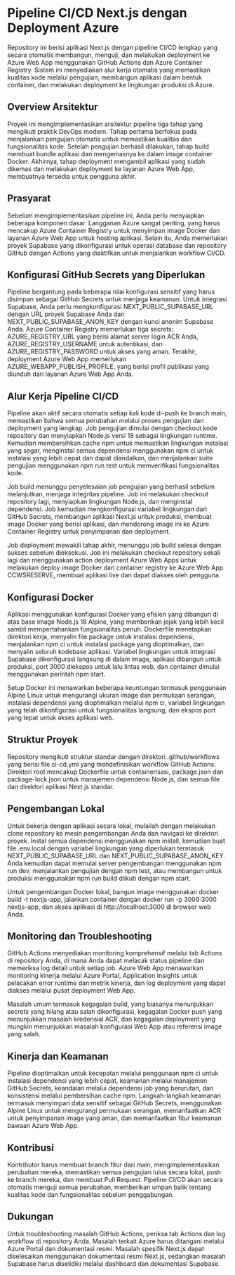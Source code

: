 # Pipeline CI/CD Next.js dengan Deployment Azure

Repository ini berisi aplikasi Next.js dengan pipeline CI/CD lengkap yang secara otomatis membangun, menguji, dan melakukan deployment ke Azure Web App menggunakan GitHub Actions dan Azure Container Registry. Sistem ini menyediakan alur kerja otomatis yang memastikan kualitas kode melalui pengujian, membangun aplikasi dalam bentuk container, dan melakukan deployment ke lingkungan produksi di Azure.

## Overview Arsitektur

Proyek ini mengimplementasikan arsitektur pipeline tiga tahap yang mengikuti praktik DevOps modern. Tahap pertama berfokus pada menjalankan pengujian otomatis untuk memastikan kualitas dan fungsionalitas kode. Setelah pengujian berhasil dilakukan, tahap build membuat bundle aplikasi dan mengemasnya ke dalam image container Docker. Akhirnya, tahap deployment mengambil aplikasi yang sudah dikemas dan melakukan deployment ke layanan Azure Web App, membuatnya tersedia untuk pengguna akhir.

## Prasyarat

Sebelum mengimplementasikan pipeline ini, Anda perlu menyiapkan beberapa komponen dasar. Langganan Azure sangat penting, yang harus mencakup Azure Container Registry untuk menyimpan image Docker dan layanan Azure Web App untuk hosting aplikasi. Selain itu, Anda memerlukan proyek Supabase yang dikonfigurasi untuk operasi database dan repository GitHub dengan Actions yang diaktifkan untuk menjalankan workflow CI/CD.

## Konfigurasi GitHub Secrets yang Diperlukan

Pipeline bergantung pada beberapa nilai konfigurasi sensitif yang harus disimpan sebagai GitHub Secrets untuk menjaga keamanan. Untuk integrasi Supabase, Anda perlu mengkonfigurasi NEXT_PUBLIC_SUPABASE_URL dengan URL proyek Supabase Anda dan NEXT_PUBLIC_SUPABASE_ANON_KEY dengan kunci anonim Supabase Anda. Azure Container Registry memerlukan tiga secrets: AZURE_REGISTRY_URL yang berisi alamat server login ACR Anda, AZURE_REGISTRY_USERNAME untuk autentikasi, dan AZURE_REGISTRY_PASSWORD untuk akses yang aman. Terakhir, deployment Azure Web App memerlukan AZURE_WEBAPP_PUBLISH_PROFILE, yang berisi profil publikasi yang diunduh dari layanan Azure Web App Anda.

## Alur Kerja Pipeline CI/CD

Pipeline akan aktif secara otomatis setiap kali kode di-push ke branch main, memastikan bahwa semua perubahan melalui proses pengujian dan deployment yang lengkap. Job pengujian dimulai dengan checkout kode repository dan menyiapkan Node.js versi 18 sebagai lingkungan runtime. Kemudian membersihkan cache npm untuk memastikan lingkungan instalasi yang segar, menginstal semua dependensi menggunakan npm ci untuk instalasi yang lebih cepat dan dapat diandalkan, dan menjalankan suite pengujian menggunakan npm run test untuk memverifikasi fungsionalitas kode.

Job build menunggu penyelesaian job pengujian yang berhasil sebelum melanjutkan, menjaga integritas pipeline. Job ini melakukan checkout repository lagi, menyiapkan lingkungan Node.js, dan menginstal dependensi. Job kemudian mengkonfigurasi variabel lingkungan dari GitHub Secrets, membangun aplikasi Next.js untuk produksi, membuat image Docker yang berisi aplikasi, dan mendorong image ini ke Azure Container Registry untuk penyimpanan dan deployment.

Job deployment mewakili tahap akhir, menunggu job build selesai dengan sukses sebelum dieksekusi. Job ini melakukan checkout repository sekali lagi dan menggunakan action deployment Azure Web Apps untuk melakukan deploy image Docker dari container registry ke Azure Web App CCWSRESERVE, membuat aplikasi live dan dapat diakses oleh pengguna.

## Konfigurasi Docker

Aplikasi menggunakan konfigurasi Docker yang efisien yang dibangun di atas base image Node.js 18 Alpine, yang memberikan jejak yang lebih kecil sambil mempertahankan fungsionalitas penuh. Dockerfile menetapkan direktori kerja, menyalin file package untuk instalasi dependensi, menjalankan npm ci untuk instalasi package yang dioptimalkan, dan menyalin seluruh kodebase aplikasi. Variabel lingkungan untuk integrasi Supabase dikonfigurasi langsung di dalam image, aplikasi dibangun untuk produksi, port 3000 diekspos untuk lalu lintas web, dan container dimulai menggunakan perintah npm start.

Setup Docker ini menawarkan beberapa keuntungan termasuk penggunaan Alpine Linux untuk mengurangi ukuran image dan permukaan serangan, instalasi dependensi yang dioptimalkan melalui npm ci, variabel lingkungan yang telah dikonfigurasi untuk fungsionalitas langsung, dan ekspos port yang tepat untuk akses aplikasi web.

## Struktur Proyek

Repository mengikuti struktur standar dengan direktori .github/workflows yang berisi file ci-cd.yml yang mendefinisikan workflow GitHub Actions. Direktori root mencakup Dockerfile untuk containerisasi, package.json dan package-lock.json untuk manajemen dependensi Node.js, dan semua file dan direktori aplikasi Next.js standar.

## Pengembangan Lokal

Untuk bekerja dengan aplikasi secara lokal, mulailah dengan melakukan clone repository ke mesin pengembangan Anda dan navigasi ke direktori proyek. Instal semua dependensi menggunakan npm install, kemudian buat file .env.local dengan variabel lingkungan yang diperlukan termasuk NEXT_PUBLIC_SUPABASE_URL dan NEXT_PUBLIC_SUPABASE_ANON_KEY. Anda kemudian dapat memulai server pengembangan menggunakan npm run dev, menjalankan pengujian dengan npm test, atau membangun untuk produksi menggunakan npm run build diikuti dengan npm start.

Untuk pengembangan Docker lokal, bangun image menggunakan docker build -t nextjs-app, jalankan container dengan docker run -p 3000:3000 nextjs-app, dan akses aplikasi di http://localhost:3000 di browser web Anda.

## Monitoring dan Troubleshooting

GitHub Actions menyediakan monitoring komprehensif melalui tab Actions di repository Anda, di mana Anda dapat melacak status pipeline dan memeriksa log detail untuk setiap job. Azure Web App menawarkan monitoring kinerja melalui Azure Portal, Application Insights untuk pelacakan error runtime dan metrik kinerja, dan log deployment yang dapat diakses melalui pusat deployment Web App.

Masalah umum termasuk kegagalan build, yang biasanya menunjukkan secrets yang hilang atau salah dikonfigurasi, kegagalan Docker push yang menunjukkan masalah kredensial ACR, dan kegagalan deployment yang mungkin menunjukkan masalah konfigurasi Web App atau referensi image yang salah.

## Kinerja dan Keamanan

Pipeline dioptimalkan untuk kecepatan melalui penggunaan npm ci untuk instalasi dependensi yang lebih cepat, keamanan melalui manajemen GitHub Secrets, keandalan melalui dependensi job yang berurutan, dan konsistensi melalui pembersihan cache npm. Langkah-langkah keamanan termasuk menyimpan data sensitif sebagai GitHub Secrets, menggunakan Alpine Linux untuk mengurangi permukaan serangan, memanfaatkan ACR untuk penyimpanan image yang aman, dan memanfaatkan fitur keamanan bawaan Azure Web App.

## Kontribusi

Kontributor harus membuat branch fitur dari main, mengimplementasikan perubahan mereka, memastikan semua pengujian lulus secara lokal, push ke branch mereka, dan membuat Pull Request. Pipeline CI/CD akan secara otomatis menguji semua perubahan, memberikan umpan balik tentang kualitas kode dan fungsionalitas sebelum penggabungan.

## Dukungan

Untuk troubleshooting masalah GitHub Actions, periksa tab Actions dan log workflow di repository Anda. Masalah terkait Azure harus ditangani melalui Azure Portal dan dokumentasi resmi. Masalah spesifik Next.js dapat diselesaikan menggunakan dokumentasi resmi Next.js, sedangkan masalah Supabase harus diselidiki melalui dashboard dan dokumentasi Supabase.

